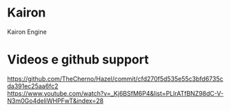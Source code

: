 # Kairon
Kairon Engine

# Videos e github support
https://github.com/TheCherno/Hazel/commit/cfd270f5d535e55c3bfd6735cda391ec25aa6fc2  
https://www.youtube.com/watch?v=_Kj6BSfM6P4&list=PLlrATfBNZ98dC-V-N3m0Go4deliWHPFwT&index=28
